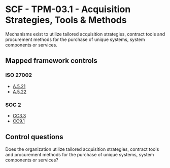 # SCF - TPM-03.1 - Acquisition Strategies, Tools & Methods
Mechanisms exist to utilize tailored acquisition strategies, contract tools and procurement methods for the purchase of unique systems, system components or services.
## Mapped framework controls
### ISO 27002
- [A.5.21](../iso27002/a-5.md#a521)
- [A.5.22](../iso27002/a-5.md#a522)
  
### SOC 2
- [CC3.3](../soc2/cc33.md)
- [CC9.1](../soc2/cc91.md)
  
## Control questions
Does the organization utilize tailored acquisition strategies, contract tools and procurement methods for the purchase of unique systems, system components or services?
  